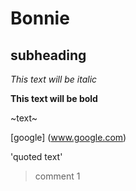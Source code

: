 # Bonnie
## subheading
*This text will be italic*

**This text will be bold**

~text~

[google] (www.google.com)

'quoted text'

> comment 1
